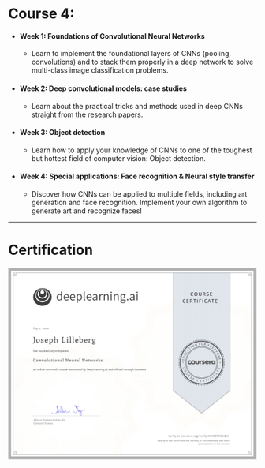 # Course 4: 
- #### Week 1: Foundations of Convolutional Neural Networks
	- Learn to implement the foundational layers of CNNs (pooling, convolutions) and to stack them properly in a deep network to solve multi-class image classification problems.
- #### Week 2: Deep convolutional models: case studies
	- Learn about the practical tricks and methods used in deep CNNs straight from the research papers.
- #### Week 3: Object detection
	- Learn how to apply your knowledge of CNNs to one of the toughest but hottest field of computer vision: Object detection.
- #### Week 4: Special applications: Face recognition & Neural style transfer
	- Discover how CNNs can be applied to multiple fields, including art generation and face recognition. Implement your own algorithm to generate art and recognize faces!

---

# Certification
<p align="center">
  <img src="../Deep Learning Certification Images/Courses/Convolutional_Neural_Networks.jpg" | width=800 />
</p>
